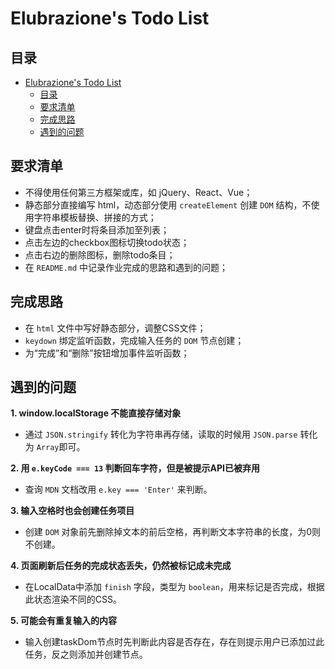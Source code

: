 # Elubrazione's Todo List

## 目录
- [Elubrazione's Todo List](#elubraziones-todo-list)
  - [目录](#目录)
  - [要求清单](#要求清单)
  - [完成思路](#完成思路)
  - [遇到的问题](#遇到的问题)

## 要求清单
- 不得使用任何第三方框架或库，如 jQuery、React、Vue；
- 静态部分直接编写 html，动态部分使用 `createElement` 创建 `DOM` 结构，不使用字符串模板替换、拼接的方式；
- 键盘点击enter时将条目添加至列表；
- 点击左边的checkbox图标切换todo状态；
- 点击右边的删除图标，删除todo条目；
- 在 `README.md` 中记录作业完成的思路和遇到的问题；

## 完成思路
- 在 `html` 文件中写好静态部分，调整CSS文件；
- `keydown` 绑定监听函数，完成输入任务的 `DOM` 节点创建；
- 为“完成”和“删除”按钮增加事件监听函数；

## 遇到的问题
**1. window.localStorage 不能直接存储对象**
- 通过 `JSON.stringify` 转化为字符串再存储，读取的时候用 `JSON.parse` 转化为 `Array`即可。

**2. 用 `e.keyCode === 13` 判断回车字符，但是被提示API已被弃用**
  - 查询 `MDN` 文档改用 `e.key === 'Enter'` 来判断。

**3. 输入空格时也会创建任务项目**
  - 创建 `DOM` 对象前先删除掉文本的前后空格，再判断文本字符串的长度，为0则不创建。

**4. 页面刷新后任务的完成状态丢失，仍然被标记成未完成**
  - 在LocalData中添加 `finish` 字段，类型为 `boolean`，用来标记是否完成，根据此状态渲染不同的CSS。

**5. 可能会有重复输入的内容**
  - 输入创建taskDom节点时先判断此内容是否存在，存在则提示用户已添加过此任务，反之则添加并创建节点。